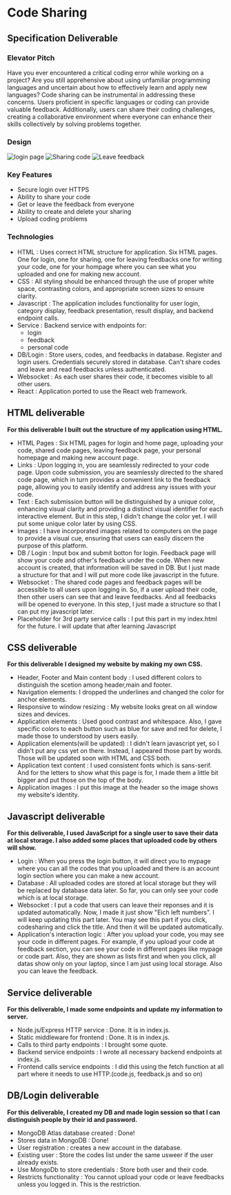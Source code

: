 # Code Sharing

## Specification Deliverable

### Elevator Pitch
Have you ever encountered a critical coding error while working on a project? Are you still apprehensive about using unfamiliar programming languages and uncertain about how to effectively learn and apply new languages? Code sharing can be instrumental in addressing these concerns. Users proficient in specific languages or coding can provide valuable feedback. Additionally, users can share their coding challenges, creating a collaborative environment where everyone can enhance their skills collectively by solving problems together.

### Design
![login page](https://github.com/Jiwoong-Kang/Startup/blob/main/Login.png)
![Sharing code](https://github.com/Jiwoong-Kang/Startup/blob/main/Sharing%20Code.png)
![Leave feedback](https://github.com/Jiwoong-Kang/Startup/blob/main/Leave%20feedback.png)

### Key Features
- Secure login over HTTPS
- Ability to share your code
- Get or leave the feedback from everyone
- Ability to create and delete your sharing
- Upload coding problems

### Technologies
- HTML : Uses correct HTML structure for application. Six HTML pages. One for login, one for sharing, one for leaving feedbacks one for writing your code, one for your hompage where you can see what you uploaded and one for making new account.
- CSS : All styling should be enhanced through the use of proper white space, contrasting colors, and appropriate screen sizes to ensure clarity.
- Javascript :  The application includes functionality for user login, category display, feedback presentation, result display, and backend endpoint calls.
- Service : Backend service with endpoints for:
   - login
   - feedback
   - personal code
- DB/Login : Store users, codes, and feedbacks in database. Register and login users. Credentials securely stored in database. Can't share codes and leave and read feedbacks unless authenticated.
- Websocket : As each user shares their code, it becomes visible to all other users.
- React :  Application ported to use the React web framework.


## HTML deliverable

**For this deliverable I built out the structure of my application using HTML.**

- HTML Pages : Six HTML pages for login and home page, uploading your code, shared code pages, leaving feedback page, your personal homepage and making new account page.  
- Links : Upon logging in, you are seamlessly redirected to your code page. Upon code submission, you are seamlessly directed to the shared code page, which in turn provides a convenient link to the feedback page, allowing you to easily identify and address any issues with your code.
- Text : Each submission button will be distinguished by a unique color, enhancing visual clarity and providing a distinct visual identifier for each interactive element. But in this step, I didn't change the color yet. I will put some unique color later by using CSS.
- Images : I have incorporated images related to computers on the page to provide a visual cue, ensuring that users can easily discern the purpose of this platform.
- DB / Login : Input box and submit botton for login. Feedback page will show your code and other's feedback under the code. When new account is created, that information will be saved in DB. But I just made a structure for that and I will put more code like javascript in the future.
- Websocket : The shared code pages and feedback pages will be accessible to all users upon logging in. So, if a user upload their code, then other users can see that and leave feedbacks. And all feedbacks will be opened to everyone. In this step, I just made a structure so that I can put my javascript later.
- Placeholder for 3rd party service calls : I put this part in my index.html for the future. I will update that after learning Javascript 


## CSS deliverable

**For this deliverable I designed my website by making my own CSS.**

- Header, Footer and Main content body : I used different colors to distinguish the scetion among header,main and footer. 
- Navigation elements: I dropped the underlines and changed the color for anchor elements.
- Responsive to window resizing : My website looks great on all window sizes and devices.
- Application elements : Used good contrast and whitespace. Also, I gave specific colors to each button such as blue for save and red for delete, I made those to understood by users easily. 
- Application elements(will be updated) : I didn't learn javascript yet, so I didn't put any css yet on there. Instead, I appeared those part by words. Those will be updated soon with HTML and CSS both.
- Application text content : I used consistent fonts which is sans-serif. And for the letters to show what this page is for, I made them a little bit bigger and put those on the top of the body.
- Application images : I put this image at the header so the image shows my website's identity.

## Javascript deliverable

**For this deliverable, I used JavaScript for a single user to save their data at local storage. I also added some places that uploaded code by others will show.**

- Login : When you press the login button, it will direct you to mypage where you can all the codes that you uploaded and there is an account login section where you can make a new account.
- Database : All uploaded codes are stored at local storage but they will be replaced by database data later. So far, you can only see your code which is at local storage.
- Websocket : I put a code that users can leave their reponses and it is updated automatically. Now, I made it just show "Eich left numbers". I will keep updating this part later. You may see this part if you click, codesharing and click the title. And then it will be updated automatically.
- Application's interaction logic : After you upload your code, you may see your code in different pages. For example, if you upload your code at feedback section, you can see your code in different pages like mypage or code part. Also, they are shown as lists first and when you click, all datas show only on your laptop, since I am just using local storage. Also you can leave the feedback.

## Service deliverable

**For this deliverable, I made some endpoints and update my information to server.**

- Node.js/Express HTTP service : Done. It is in index.js.
- Static middleware for frontend : Done. It is in index.js.
- Calls to third party endpoints : I brought some quote.
- Backend service endpoints : I wrote all necessary backend endpoints at index.js.
- Frontend calls service endpoints : I did this using the fetch function at all part where it needs to use HTTP.(code.js, feedback.js and so on)

## DB/Login deliverable

**For this deliverable, I created my DB and made login session so that I can distinguish people by their id and password.**

- MongoDB Atlas database created : Done!
- Stores data in MongoDB : Done!
- User registration : creates a new account in the database.
- Existing user : Store the codes list under the same usweer if the user already exists.
- Use MongoDb to store credentials : Store both user and their code.
- Restricts functionality : You cannot upload your code or leave feedbacks unless you logged in. This is the restriction.
